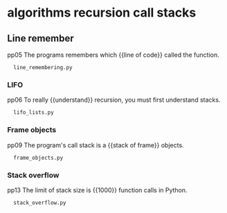 # algorithms recursion call stacks


## Line remember
  pp05
The programs remembers which {{line of code}} called the function.
~~~
  line_remembering.py
~~~


### LIFO
  pp06
To really {{understand}} recursion, you must first understand stacks.
~~~
  lifo_lists.py
~~~


### Frame objects
  pp09
The program's call stack is a {{stack of frame}} objects.
~~~
  frame_objects.py
~~~


### Stack overflow
  pp13
The limit of stack size is {{1000}} function calls in Python.
~~~
  stack_overflow.py
~~~